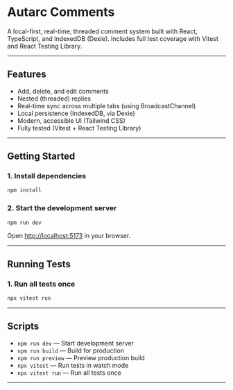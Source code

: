 # Autarc Comments

A local-first, real-time, threaded comment system built with React, TypeScript, and IndexedDB (Dexie).
Includes full test coverage with Vitest and React Testing Library.

---

## Features

- Add, delete, and edit comments
- Nested (threaded) replies
- Real-time sync across multiple tabs (using BroadcastChannel)
- Local persistence (IndexedDB, via Dexie)
- Modern, accessible UI (Tailwind CSS)
- Fully tested (Vitest + React Testing Library)

---

## Getting Started

### 1. **Install dependencies**

```bash
npm install
```

### 2. **Start the development server**

```bash
npm run dev
```

Open [http://localhost:5173](http://localhost:5173) in your browser.

---

## Running Tests

### 1. **Run all tests once**

```bash
npx vitest run
```

---
## Scripts

- `npm run dev` — Start development server
- `npm run build` — Build for production
- `npm run preview` — Preview production build
- `npx vitest` — Run tests in watch mode
- `npx vitest run` — Run all tests once

---
